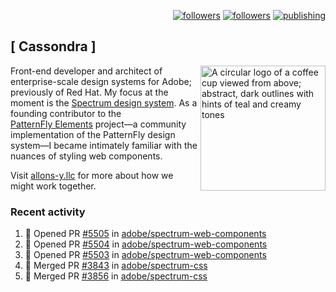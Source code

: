 <p align="right"><a rel="me" href="https://front-end.social/@castastrophe">
    <img alt="followers" title="Follow me on Mastodon" src="https://img.shields.io/mastodon/follow/109297102751309835?domain=https%3A%2F%2Ffront-end.social&label=Follow&logo=mastodon&logoColor=white&style=for-the-badge&labelColor=008080&color=006969"/></a>
  <a href="https://codepen.io/castastrophe/">
    <img alt="followers" title="Follow me on CodePen" src="https://img.shields.io/badge/23-1?color=640464&labelColor=7c007c&style=for-the-badge&logo=codepen&label=Follow"/></a>
<a href="https://castastrophe.medium.com/">
    <img alt="publishing" title="View articles on Medium" src="https://img.shields.io/badge/107-1?color=666&labelColor=444&label=subscribe&logo=medium&logoColor=white&style=for-the-badge"/></a>
</p>

## [&nbsp;Cassondra&nbsp;]

<img align="right" src="https://github-production-user-asset-6210df.s3.amazonaws.com/1840295/253016758-ba468774-1cd3-42c2-8f43-947b5eeb5edf.png" height="200" alt="A circular logo of a coffee cup viewed from above; abstract, dark outlines with hints of teal and creamy tones">

Front-end developer and architect of enterprise-scale design systems for Adobe; previously of Red Hat. My focus at the moment is the [Spectrum design system](https://github.com/adobe/spectrum-css). As a founding contributor to the [PatternFly&nbsp;Elements](https://github.com/patternfly/patternfly-elements) project&mdash;a community implementation of the PatternFly design system&mdash;I became intimately familiar with the nuances of styling web components.

Visit [allons-y.llc](http://allons-y.llc/) for more about how we might work together.

### Recent activity

<!--START_SECTION:activity-->
1. 💪 Opened PR [#5505](https://github.com/adobe/spectrum-web-components/pull/5505) in [adobe/spectrum-web-components](https://github.com/adobe/spectrum-web-components)
2. 💪 Opened PR [#5504](https://github.com/adobe/spectrum-web-components/pull/5504) in [adobe/spectrum-web-components](https://github.com/adobe/spectrum-web-components)
3. 💪 Opened PR [#5503](https://github.com/adobe/spectrum-web-components/pull/5503) in [adobe/spectrum-web-components](https://github.com/adobe/spectrum-web-components)
4. 🎉 Merged PR [#3843](https://github.com/adobe/spectrum-css/pull/3843) in [adobe/spectrum-css](https://github.com/adobe/spectrum-css)
5. 🎉 Merged PR [#3856](https://github.com/adobe/spectrum-css/pull/3856) in [adobe/spectrum-css](https://github.com/adobe/spectrum-css)
<!--END_SECTION:activity-->
